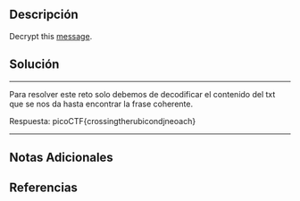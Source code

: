 ## Descripción

Decrypt this [message](https://jupiter.challenges.picoctf.org/static/7d707a443e95054dc4cf30b1d9522ef0/ciphertext).
## Solución

***
Para resolver este reto solo debemos de decodificar el contenido del txt que se nos da hasta encontrar la frase coherente.

Respuesta: picoCTF{crossingtherubicondjneoach}
***
## Notas Adicionales

## Referencias